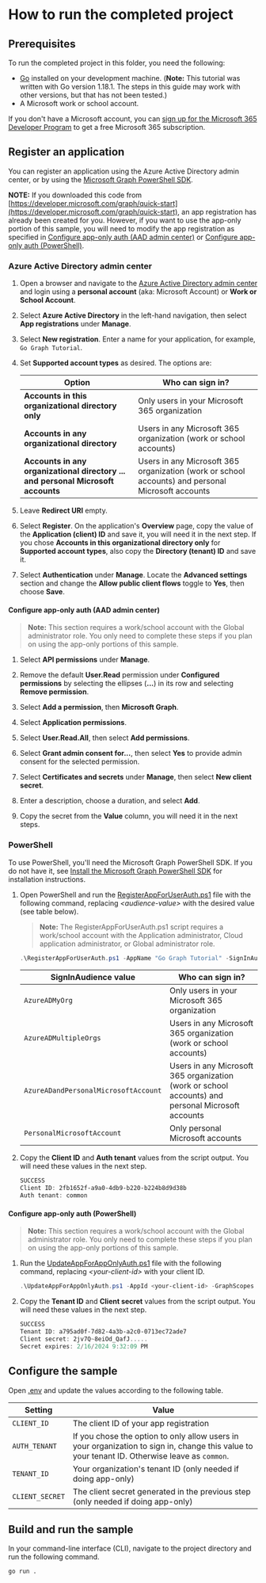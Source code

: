 # How to run the completed project

## Prerequisites

To run the completed project in this folder, you need the following:

- [Go](https://go.dev/) installed on your development machine. (**Note:** This tutorial was written with Go version 1.18.1. The steps in this guide may work with other versions, but that has not been tested.)
- A Microsoft work or school account.

If you don't have a Microsoft account, you can [sign up for the Microsoft 365 Developer Program](https://developer.microsoft.com/microsoft-365/dev-program) to get a free Microsoft 365 subscription.

## Register an application

You can register an application using the Azure Active Directory admin center, or by using the [Microsoft Graph PowerShell SDK](https://docs.microsoft.com/graph/powershell/get-started).

**NOTE:** If you downloaded this code from [https://developer.microsoft.com/graph/quick-start](https://developer.microsoft.com/graph/quick-start), an app registration has already been created for you. However, if you want to use the app-only portion of this sample, you will need to modify the app registration as specified in [Configure app-only auth (AAD admin center)](#configure-app-only-auth-aad-admin-center) or [Configure app-only auth (PowerShell)](#configure-app-only-auth-powershell).

### Azure Active Directory admin center

1. Open a browser and navigate to the [Azure Active Directory admin center](https://aad.portal.azure.com) and login using a **personal account** (aka: Microsoft Account) or **Work or School Account**.

1. Select **Azure Active Directory** in the left-hand navigation, then select **App registrations** under **Manage**.

1. Select **New registration**. Enter a name for your application, for example, `Go Graph Tutorial`.

1. Set **Supported account types** as desired. The options are:

    | Option | Who can sign in? |
    |--------|------------------|
    | **Accounts in this organizational directory only** | Only users in your Microsoft 365 organization |
    | **Accounts in any organizational directory** | Users in any Microsoft 365 organization (work or school accounts) |
    | **Accounts in any organizational directory ... and personal Microsoft accounts** | Users in any Microsoft 365 organization (work or school accounts) and personal Microsoft accounts |

1. Leave **Redirect URI** empty.

1. Select **Register**. On the application's **Overview** page, copy the value of the **Application (client) ID** and save it, you will need it in the next step. If you chose **Accounts in this organizational directory only** for **Supported account types**, also copy the **Directory (tenant) ID** and save it.

1. Select **Authentication** under **Manage**. Locate the **Advanced settings** section and change the **Allow public client flows** toggle to **Yes**, then choose **Save**.

#### Configure app-only auth (AAD admin center)

> **Note:** This section requires a work/school account with the Global administrator role. You only need to complete these steps if you plan on using the app-only portions of this sample.

1. Select **API permissions** under **Manage**.

1. Remove the default **User.Read** permission under **Configured permissions** by selecting the ellipses (**...**) in its row and selecting **Remove permission**.

1. Select **Add a permission**, then **Microsoft Graph**.

1. Select **Application permissions**.

1. Select **User.Read.All**, then select **Add permissions**.

1. Select **Grant admin consent for...**, then select **Yes** to provide admin consent for the selected permission.

1. Select **Certificates and secrets** under **Manage**, then select **New client secret**.

1. Enter a description, choose a duration, and select **Add**.

1. Copy the secret from the **Value** column, you will need it in the next steps.

### PowerShell

To use PowerShell, you'll need the Microsoft Graph PowerShell SDK. If you do not have it, see [Install the Microsoft Graph PowerShell SDK](https://docs.microsoft.com/graph/powershell/installation) for installation instructions.

1. Open PowerShell and run the [RegisterAppForUserAuth.ps1](RegisterAppForUserAuth.ps1) file with the following command, replacing *&lt;audience-value&gt;* with the desired value (see table below).

    > **Note:** The RegisterAppForUserAuth.ps1 script requires a work/school account with the Application administrator, Cloud application administrator, or Global administrator role.

    ```powershell
    .\RegisterAppForUserAuth.ps1 -AppName "Go Graph Tutorial" -SignInAudience <audience-value>
    ```

    | SignInAudience value | Who can sign in? |
    |----------------------|------------------|
    | `AzureADMyOrg` | Only users in your Microsoft 365 organization |
    | `AzureADMultipleOrgs` | Users in any Microsoft 365 organization (work or school accounts) |
    | `AzureADandPersonalMicrosoftAccount` | Users in any Microsoft 365 organization (work or school accounts) and personal Microsoft accounts |
    | `PersonalMicrosoftAccount` | Only personal Microsoft accounts |

1. Copy the **Client ID** and **Auth tenant** values from the script output. You will need these values in the next step.

    ```powershell
    SUCCESS
    Client ID: 2fb1652f-a9a0-4db9-b220-b224b8d9d38b
    Auth tenant: common
    ```

#### Configure app-only auth (PowerShell)

> **Note:** This section requires a work/school account with the Global administrator role. You only need to complete these steps if you plan on using the app-only portions of this sample.

1. Run the [UpdateAppForAppOnlyAuth.ps1](UpdateAppForAppOnlyAuth.ps1) file with the following command, replacing *&lt;your-client-id&gt;* with your client ID.

    ```powershell
    .\UpdateAppForAppOnlyAuth.ps1 -AppId <your-client-id> -GraphScopes "User.Read.All"
    ```

1. Copy the **Tenant ID** and **Client secret** values from the script output. You will need these values in the next step.

    ```powershell
    SUCCESS
    Tenant ID: a795ad0f-7d82-4a3b-a2c0-0713ec72ade7
    Client secret: 2jv7Q~8eiOd_QafJ.....
    Secret expires: 2/16/2024 9:32:09 PM
    ```

## Configure the sample

Open [.env](./graphTutorial/.env) and update the values according to the following table.

| Setting | Value |
|---------|-------|
| `CLIENT_ID` | The client ID of your app registration |
| `AUTH_TENANT` | If you chose the option to only allow users in your organization to sign in, change this value to your tenant ID. Otherwise leave as `common`. |
| `TENANT_ID` | Your organization's tenant ID (only needed if doing app-only) |
| `CLIENT_SECRET` | The client secret generated in the previous step (only needed if doing app-only) |

## Build and run the sample

In your command-line interface (CLI), navigate to the project directory and run the following command.

```Shell
go run .
```
